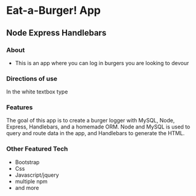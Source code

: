 # Eat-a-Burger! App
## Node Express Handlebars

### About
* This is an app where you can log in burgers you are looking to devour

### Directions of use
In the white textbox type

### Features
The goal of this app is to create a burger logger with MySQL, Node, Express, Handlebars, and a homemade ORM. 
Node and MySQL is used to query and route data in the app, and Handlebars to generate the HTML.

### Other Featured Tech
* Bootstrap
* Css
* Javascript/jquery
* multiple npm
* and more




